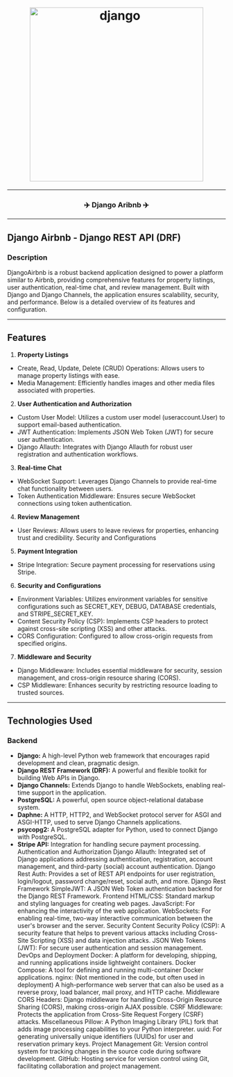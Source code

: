 <h1 align="center">
  <img
    width="400"
    alt="django"
    src="https://live.staticflickr.com/65535/53869010241_7f0b71e672_n.jpg">
</h1>

---

<h3 align="center">
  <strong>
 ✈️ Django Aribnb ✈️

  </strong>
</h3>

---

## Django Airbnb - Django REST API (DRF)
### Description

DjangoAirbnb is a robust backend application designed to power a platform similar to Airbnb, providing comprehensive features for property listings, user authentication, real-time chat, and review management. Built with Django and Django Channels, the application ensures scalability, security, and performance. Below is a detailed overview of its features and configuration.

---

## Features

1. **Property Listings**

- Create, Read, Update, Delete (CRUD) Operations: Allows users to manage property listings with ease.
- Media Management: Efficiently handles images and other media files associated with properties.

2. **User Authentication and Authorization**

- Custom User Model: Utilizes a custom user model (useraccount.User) to support email-based authentication.
- JWT Authentication: Implements JSON Web Token (JWT) for secure user authentication.
- Django Allauth: Integrates with Django Allauth for robust user registration and authentication workflows.

3. **Real-time Chat**

- WebSocket Support: Leverages Django Channels to provide real-time chat functionality between users.
- Token Authentication Middleware: Ensures secure WebSocket connections using token authentication.

4. **Review Management**

- User Reviews: Allows users to leave reviews for properties, enhancing trust and credibility.
Security and Configurations

5. **Payment Integration**

- Stripe Integration: Secure payment processing for reservations using Stripe.

6. **Security and Configurations**

- Environment Variables: Utilizes environment variables for sensitive configurations such as SECRET_KEY, DEBUG, DATABASE credentials, and STRIPE_SECRET_KEY.
- Content Security Policy (CSP): Implements CSP headers to protect against cross-site scripting (XSS) and other attacks.
- CORS Configuration: Configured to allow cross-origin requests from specified origins.

7.  **Middleware and Security**

- Django Middleware: Includes essential middleware for security, session management, and cross-origin resource sharing (CORS).
- CSP Middleware: Enhances security by restricting resource loading to trusted sources.

---

## Technologies Used

### Backend

- **Django:** A high-level Python web framework that encourages rapid development and clean, pragmatic design.
- **Django REST Framework (DRF):** A powerful and flexible toolkit for building Web APIs in Django.
- **Django Channels:** Extends Django to handle WebSockets, enabling real-time support in the application.
- **PostgreSQL:** A powerful, open source object-relational database system.
- **Daphne:** A HTTP, HTTP2, and WebSocket protocol server for ASGI and ASGI-HTTP, used to serve Django Channels applications.
- **psycopg2:** A PostgreSQL adapter for Python, used to connect Django with PostgreSQL.
- **Stripe API:** Integration for handling secure payment processing.
Authentication and Authorization
Django Allauth: Integrated set of Django applications addressing authentication, registration, account management, and third-party (social) account authentication.
Django Rest Auth: Provides a set of REST API endpoints for user registration, login/logout, password change/reset, social auth, and more.
Django Rest Framework SimpleJWT: A JSON Web Token authentication backend for the Django REST Framework.
Frontend
HTML/CSS: Standard markup and styling languages for creating web pages.
JavaScript: For enhancing the interactivity of the web application.
WebSockets: For enabling real-time, two-way interactive communication between the user's browser and the server.
Security
Content Security Policy (CSP): A security feature that helps to prevent various attacks including Cross-Site Scripting (XSS) and data injection attacks.
JSON Web Tokens (JWT): For secure user authentication and session management.
DevOps and Deployment
Docker: A platform for developing, shipping, and running applications inside lightweight containers.
Docker Compose: A tool for defining and running multi-container Docker applications.
nginx: (Not mentioned in the code, but often used in deployment) A high-performance web server that can also be used as a reverse proxy, load balancer, mail proxy, and HTTP cache.
Middleware
CORS Headers: Django middleware for handling Cross-Origin Resource Sharing (CORS), making cross-origin AJAX possible.
CSRF Middleware: Protects the application from Cross-Site Request Forgery (CSRF) attacks.
Miscellaneous
Pillow: A Python Imaging Library (PIL) fork that adds image processing capabilities to your Python interpreter.
uuid: For generating universally unique identifiers (UUIDs) for user and reservation primary keys.
Project Management
Git: Version control system for tracking changes in the source code during software development.
GitHub: Hosting service for version control using Git, facilitating collaboration and project management.
